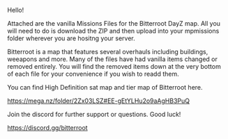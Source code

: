 Hello!

Attached are the vanilla Missions Files for the Bitterroot DayZ map. All you will need to do is download the ZIP and then upload into your mpmissions folder wherever you are hositng your server. 

Bitterroot is a map that features several overhauls including buildings, weeapons and more. Many of the files have had vanilla items changed or removed entirely. You will find the removed items down at the very bottom of each file for your convenience if you wish to readd them. 

You can find High Definition sat map and tier map of Bitterroot here.

https://mega.nz/folder/2Zx03LSZ#EE-gEtYLHu2o9aAgHB3PuQ

Join the discord for further support or questions. Good luck!

https://discord.gg/bitterroot

